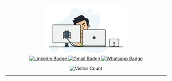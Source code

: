 <div id="header" align="center">
  <img src="https://github.com/san-limbong/san-limbong/blob/main/1.gif" width="50%"/>
  
  <div id="badges">
  <a href="https://www.linkedin.com/in/san-antonio-limbong-b45044230">
    <img src="https://img.shields.io/badge/LinkedIn-blue?style=for-the-badge&logo=linkedin&logoColor=white" alt="LinkedIn Badge"/>
  </a>
  <a href="mailto:sanantoniolimbong.com">
    <img src="https://img.shields.io/badge/gmail-D14836?&style=for-the-badge&logo=gmail&logoColor=white" alt="Gmail Badge"/>
  </a>
  <a href="https://wa.me/">
    <img src="https://img.shields.io/badge/WhatsApp-25D366?style=for-the-badge&logo=whatsapp&logoColor=white" alt="Whatsapp Badge"/>
  </a>
</div>
  
  ![Visitor Count](https://profile-counter.glitch.me/{san-limbong}/count.svg)
</div>


<!--
### Hello there... 👋 lets be in touch
<p align="center"><samp> I am a final year student in the Information Systems. I am passionate about Data Processing
and Data-Driven-Decision-Making.</samp> </p>


<!--
**san-limbong/san-limbong** is a ✨ _special_ ✨ repository because its `README.md` (this file) appears on your GitHub profile.

Here are some ideas to get you started:

- 🔭 I’m currently working on ...
- 🌱 I’m currently learning ...
- 👯 I’m looking to collaborate on ...
- 🤔 I’m looking for help with ...
- 💬 Ask me about ...
- 📫 How to reach me: ...
- 😄 Pronouns: ...
- ⚡ Fun fact: ...
-->

<hr>
<!--
## 🛠 Tech Tools
<img align="right" alt="" width="45%" src="https://github.com/san-limbong/san-limbong/blob/main/2.gif"/>

<!--
### 📋 Languages
![Python](https://img.shields.io/badge/python-3670A0?style=for-the-badge&logo=python&logoColor=ffdd54)&nbsp;&nbsp;
![PHP](https://img.shields.io/badge/php-%23777BB4.svg?style=for-the-badge&logo=php&logoColor=white)&nbsp;&nbsp;
<img alt="HTML" src="https://img.shields.io/badge/html5%20-%23E34F26.svg?&style=for-the-badge&logo=html5&logoColor=white" />&nbsp;&nbsp;
<img alt="CSS" src="https://img.shields.io/badge/css3%20-%231572B6.svg?&style=for-the-badge&logo=css3&logoColor=white" />&nbsp;&nbsp;

### 📚 Frameworks, Platforms and Libraries :
![Laravel](https://img.shields.io/badge/laravel-%23FF2D20.svg?style=for-the-badge&logo=laravel&logoColor=white)&nbsp;&nbsp;
![Bootstrap](https://img.shields.io/badge/bootstrap-%23563D7C.svg?style=for-the-badge&logo=bootstrap&logoColor=white)&nbsp;&nbsp;

### 💾 Databases
![MicrosoftSQLServer](https://img.shields.io/badge/Microsoft%20SQL%20Server-CC2927?style=for-the-badge&logo=microsoft%20sql%20server&logoColor=white)&nbsp;&nbsp;
![MariaDB](https://img.shields.io/badge/MariaDB-003545?style=for-the-badge&logo=mariadb&logoColor=white)&nbsp;&nbsp;
![Postgres](https://img.shields.io/badge/PostgreSQL-316192?style=for-the-badge&logo=postgresql&logoColor=whit)&nbsp;&nbsp;

### 📊 Analytics
![Tableau](https://img.shields.io/badge/Tableau-E97627?style=for-the-badge&logo=Tableau&logoColor=white)&nbsp;&nbsp;

### ⚙️ Other
![Postman](https://img.shields.io/badge/Postman-FF6C37?style=for-the-badge&logo=postman&logoColor=white)&nbsp;&nbsp;
![Trello](https://img.shields.io/badge/Trello-%23026AA7.svg?style=for-the-badge&logo=Trello&logoColor=white)&nbsp;&nbsp;
![Figma](https://img.shields.io/badge/figma-%23F24E1E.svg?style=for-the-badge&logo=figma&logoColor=white)&nbsp;&nbsp;
![Canva](https://img.shields.io/badge/Canva-%2300C4CC.svg?style=for-the-badge&logo=Canva&logoColor=white)&nbsp;&nbsp;

<hr>

## 📜 Publication / Paper
- 
<hr>

## 📈 Statistics
<p align="center">
  <img height="200px" src="https://github-readme-stats.vercel.app/api?username=san-limbong&show_icons=true&include_all_commits=true&count_private=true&theme=transparent" alt="GitHub stats" />
  &nbsp;&nbsp;&nbsp;
  <img height="200px" src="https://github-readme-stats.vercel.app/api/top-langs/?username=san-limbong&hide=html&layout=compact&langs_count=8&theme=transparent" alt="Top languages used"/>  &nbsp;&nbsp;&nbsp;
    <img height="200px" src="http://github-readme-streak-stats.herokuapp.com?user=san-limbong&theme=transparent" alt=""/>  &nbsp;&nbsp;&nbsp;
<p/>

<hr>

## :video_game: Heyyy mate... check out the cool game below!!! :smile:
<p align="center"><samp> Thanks for dropping in :sparkles: :grin: If you're interested, you can leave :star: on my repositories that you find interesting!</samp> </p>

![snake gif](https://github.com/san-limbong/san-limbong/blob/output/github-contribution-grid-snake.svg)

-->
